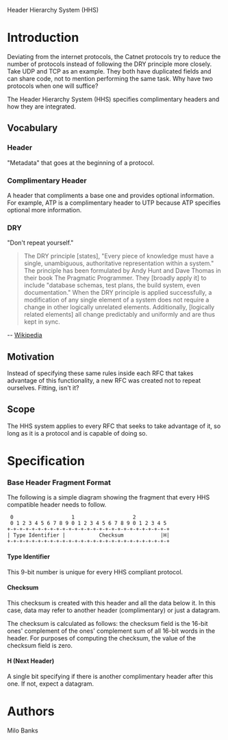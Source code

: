 Header Hierarchy System (HHS)

# Introduction
Deviating from the internet protocols, the Catnet protocols try to reduce the number of protocols instead of following the DRY principle
more closely. Take UDP and TCP as an example. They both have duplicated fields and can share code, not to mention performing the same task.
Why have two protocols when one will suffice?

The Header Hierarchy System (HHS) specifies complimentary headers and how they are integrated.

## Vocabulary

### Header
"Metadata" that goes at the beginning of a protocol.

### Complimentary Header
A header that compliments a base one and provides optional information. For example, ATP is a complimentary header to UTP because ATP
specifies optional more information.

### DRY
"Don't repeat yourself."

> The DRY principle [states], "Every piece of knowledge must have a single, unambiguous, authoritative representation within a system."
The principle has been formulated by Andy Hunt and Dave Thomas in their book The Pragmatic Programmer. They [broadly apply it] to include
"database schemas, test plans, the build system, even documentation." When the DRY principle is applied successfully, a modification of
any single element of a system does not require a change in other logically unrelated elements. Additionally, [logically related elements]
all change predictably and uniformly and are thus kept in sync.

-- [Wikipedia](https://en.wikipedia.org/wiki/Don%27t_repeat_yourself)

## Motivation
Instead of specifying these same rules inside each RFC that takes advantage of this functionality, a new RFC was created not to repeat
ourselves. Fitting, isn't it?

## Scope
The HHS system applies to every RFC that seeks to take advantage of it, so long as it is a protocol and is capable of doing so.

# Specification

### Base Header Fragment Format
The following is a simple diagram showing the fragment that every HHS compatible header needs to follow.

~~~
 0                   1                   2
 0 1 2 3 4 5 6 7 8 9 0 1 2 3 4 5 6 7 8 9 0 1 2 3 4 5
+-+-+-+-+-+-+-+-+-+-+-+-+-+-+-+-+-+-+-+-+-+-+-+-+-+-+
| Type Identifier |           Checksum            |H|
+-+-+-+-+-+-+-+-+-+-+-+-+-+-+-+-+-+-+-+-+-+-+-+-+-+-+
~~~

#### Type Identifier
This 9-bit number is unique for every HHS compliant protocol.

#### Checksum
This checksum is created with this header and all the data below it. In this case, data may refer to another header (complimentary)
or just a datagram.

The checksum is calculated as follows: the checksum field is the 16-bit ones' complement of the ones' complement sum of all 16-bit 
words in the header. For purposes of computing the checksum, the value of the checksum field is zero.

#### H (Next Header)
A single bit specifying if there is another complimentary header after this one. If not, expect a datagram.

# Authors
Milo Banks
